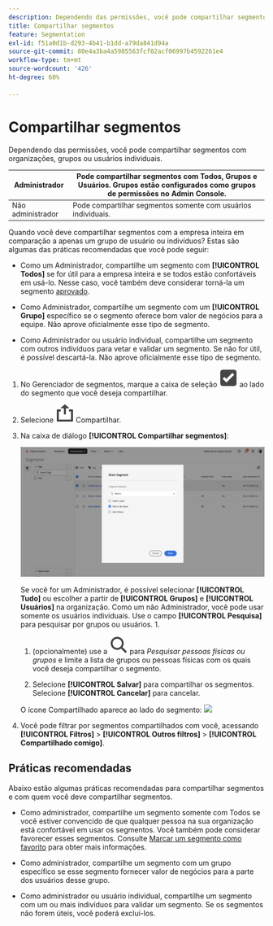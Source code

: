 ```yaml
---
description: Dependendo das permissões, você pode compartilhar segmentos com organizações, grupos ou usuários individuais.
title: Compartilhar segmentos
feature: Segmentation
exl-id: f51a0d1b-d293-4b41-b1dd-a79da841d94a
source-git-commit: 80e4a3ba4a5985563fcf02acf06997b4592261e4
workflow-type: tm+mt
source-wordcount: '426'
ht-degree: 60%

---
```


# Compartilhar segmentos

Dependendo das permissões, você pode compartilhar segmentos com organizações, grupos ou usuários individuais.

| Administrador | Pode compartilhar segmentos com Todos, Grupos e Usuários. Grupos estão configurados como grupos de permissões no Admin Console. |
|---|---|
| Não administrador | Pode compartilhar segmentos somente com usuários individuais. |

Quando você deve compartilhar segmentos com a empresa inteira em comparação a apenas um grupo de usuário ou indivíduos? Estas são algumas das práticas recomendadas que você pode seguir:

* Como um Administrador, compartilhe um segmento com **[!UICONTROL Todos]** se for útil para a empresa inteira e se todos estão confortáveis em usá-lo. Nesse caso, você também deve considerar torná-la um segmento [aprovado](/help/components/segmentation/segmentation-workflow/seg-approve.md).

* Como Administrador, compartilhe um segmento com um **[!UICONTROL Grupo]** específico se o segmento oferece bom valor de negócios para a equipe. Não aprove oficialmente esse tipo de segmento.
* Como Administrador ou usuário individual, compartilhe um segmento com outros indivíduos para vetar e validar um segmento. Se não for útil, é possível descartá-la. Não aprove oficialmente esse tipo de segmento.

1. No Gerenciador de segmentos, marque a caixa de seleção ![SelectBox](/help/assets/icons/SelectBox.svg) ao lado do segmento que você deseja compartilhar.
1. Selecione ![Compartilhar](/help/assets/icons/Share.svg) Compartilhar.
1. Na caixa de diálogo **[!UICONTROL Compartilhar segmentos]**:

   ![Compartilhar segmentos](assets/share-segments-dialog.png)

   Se você for um Administrador, é possível selecionar **[!UICONTROL Tudo]** ou escolher a partir de **[!UICONTROL Grupos]** e **[!UICONTROL Usuários]** na organização. Como um não Administrador, você pode usar somente os usuários individuais. Use o campo **[!UICONTROL Pesquisa]** para pesquisar por grupos ou usuários. 1.

   1. (opcionalmente) use a ![Pesquisa](/help/assets/icons/Search.svg) para *Pesquisar pessoas físicas ou grupos* e limite a lista de grupos ou pessoas físicas com os quais você deseja compartilhar o segmento.

   1. Selecione **[!UICONTROL Salvar]** para compartilhar os segmentos. Selecione **[!UICONTROL Cancelar]** para cancelar.




   O ícone Compartilhado aparece ao lado do segmento:  ![](https://spectrum.adobe.com/static/icons/workflow_18/Smock_Share_18_N.svg)

1. Você pode filtrar por segmentos compartilhados com você, acessando **[!UICONTROL Filtros]** > **[!UICONTROL Outros filtros]** > **[!UICONTROL Compartilhado comigo]**.

## Práticas recomendadas

Abaixo estão algumas práticas recomendadas para compartilhar segmentos e com quem você deve compartilhar segmentos.

* Como administrador, compartilhe um segmento somente com Todos se você estiver convencido de que qualquer pessoa na sua organização está confortável em usar os segmentos. Você também pode considerar favorecer esses segmentos. Consulte [Marcar um segmento como favorito](t-seg-favorite.md) para obter mais informações.

* Como administrador, compartilhe um segmento com um grupo específico se esse segmento fornecer valor de negócios para a parte dos usuários desse grupo.

* Como administrador ou usuário individual, compartilhe um segmento com um ou mais indivíduos para validar um segmento. Se os segmentos não forem úteis, você poderá excluí-los.
